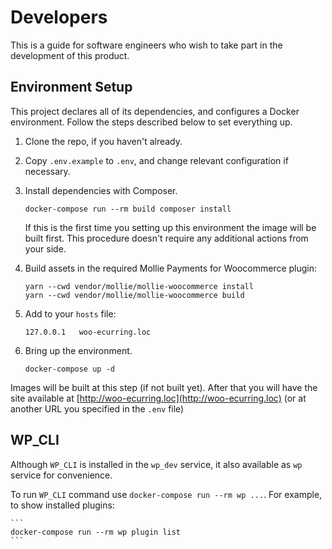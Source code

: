 # Developers
This is a guide for software engineers who wish to take part in the development of this product.

## Environment Setup
This project declares all of its dependencies, and configures a Docker environment. Follow the
steps described below to set everything up.

1. Clone the repo, if you haven't already.
2. Copy `.env.example` to `.env`, and change relevant configuration if necessary.
3. Install dependencies with Composer.

    ```
    docker-compose run --rm build composer install
    ```
   If this is the first time you setting up this environment the image will be built first. 
   This procedure doesn't require any additional actions from your side.

4. Build assets in the required Mollie Payments for Woocommerce plugin:

    ```
    yarn --cwd vendor/mollie/mollie-woocommerce install
    yarn --cwd vendor/mollie/mollie-woocommerce build
    ```
5. Add to your `hosts` file:
   
   ```
   127.0.0.1   woo-ecurring.loc
   ```
   
6. Bring up the environment.

    ```
    docker-compose up -d
    ```

Images will be built at this step (if not built yet).
After that you will have the site available at [http://woo-ecurring.loc](http://woo-ecurring.loc) (or at another URL you specified in the `.env` file)

## WP_CLI
Although `WP_CLI` is installed in the `wp_dev` service, it also available as `wp` service for convenience.

To run `WP_CLI` command use `docker-compose run --rm wp ...`.
For example, to show installed plugins:

    ```
    docker-compose run --rm wp plugin list
    ```
